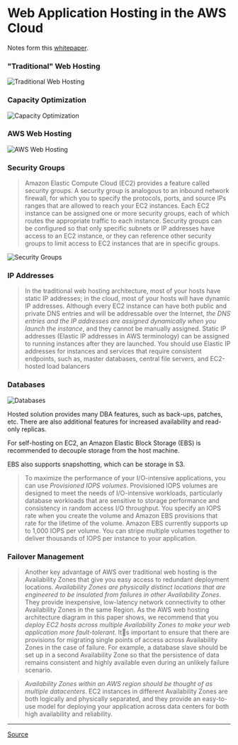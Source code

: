# Web Application Hosting in the AWS Cloud
 
Notes form this [whitepaper](http://media.amazonwebservices.com/AWS_Web_Hosting_Best_Practices.pdf).

### "Traditional" Web Hosting

![Traditional Web Hosting](-Jj_ft088CTEx0a_V_i6)

### Capacity Optimization

![Capacity Optimization](-Jj_gX90j52b5dWvGOiN)

### AWS Web Hosting

![AWS Web Hosting](-Jj_i4kPEhLwv1WMwnuV)

### Security Groups

> Amazon Elastic Compute Cloud (EC2) provides a feature called security groups. A security group is analogous to an inbound network firewall, for which you to specify the protocols, ports, and source IPs
ranges that are allowed to reach your EC2 instances. Each EC2 instance can be assigned one or more security groups,
each of which routes the appropriate traffic to each instance. Security groups can be configured so that only specific subnets or IP addresses have access to an EC2 instance, or they can reference other security groups to limit access to EC2 instances that are in specific groups.

![Security Groups](-Jj_j_zq8Yy2DAxiuXmU)

### IP Addresses

> In the traditional web hosting architecture, most of your hosts have static IP addresses; in the cloud, most of your hosts
will have dynamic IP addresses. Although every EC2 instance can have both public and private DNS entries and will be
addressable over the Internet, _the DNS entries and the IP addresses are assigned dynamically when you launch the instance_, and they cannot be manually assigned. Static IP addresses (Elastic IP addresses in AWS terminology) can be
assigned to running instances after they are launched. You should use Elastic IP addresses for instances and services that require consistent endpoints, such as, master databases, central file servers, and EC2-hosted load balancers

### Databases

![Databases](-Jj_m9MhVE2KpAI3wEUR)

Hosted solution provides many DBA features, such as back-ups, patches, etc. There are also additional features for increased availability and read-only replicas.

For self-hosting on EC2, an Amazon Elastic Block Storage (EBS) is recommended to decouple storage from the host machine.

EBS also supports snapshotting, which can be storage in S3.

> To maximize the performance of your I/O-intensive applications, you can use _Provisioned IOPS volumes_. Provisioned IOPS volumes are designed to meet the needs of I/O-intensive workloads,
particularly database workloads that are sensitive to storage performance and consistency in random access I/O throughput. You specify an IOPS rate when you create the volume and Amazon EBS provisions that rate for the lifetime of the volume. Amazon EBS currently supports up to 1,000 IOPS per volume. You can stripe multiple volumes together to deliver thousands of IOPS per instance to your application.

### Failover Management

> Another key advantage of AWS over traditional web hosting is the Availability Zones that give you easy access to
redundant deployment locations. _Availability Zones are physically distinct locations that are engineered to be insulated
from failures in other Availability Zones_. They provide inexpensive, low-latency network connectivity to other Availability
Zones in the same Region. As the AWS web hosting architecture diagram in this paper shows, we recommend that you
_deploy EC2 hosts across multiple Availability Zones to make your web application more fault-tolerant_. Its important to
ensure that there are provisions for migrating single points of access across Availability Zones in the case of failure. For
example, a database slave should be set up in a second Availability Zone so that the persistence of data remains
consistent and highly available even during an unlikely failure scenario. 

> _Availability Zones within an AWS region should be thought of as multiple datacenters_. EC2 instances in different
Availability Zones are both logically and physically separated, and they provide an easy-to-use model for deploying your
application across data centers for both high availability and reliability.
----

[Source](http://media.amazonwebservices.com/AWS_Web_Hosting_Best_Practices.pdf) 